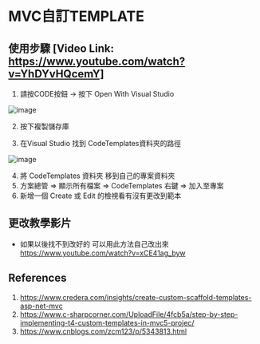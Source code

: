 # MVC自訂TEMPLATE

## 使用步驟 [Video Link: https://www.youtube.com/watch?v=YhDYvHQcemY]



1. 請按CODE按鈕 -> 按下 Open With Visual Studio

![image](https://github.com/leojudya/MVC_Customize_Template/assets/30649532/2acf4a93-4179-4cb9-a7e8-c1c33ebf51c3)

2. 按下複製儲存庫

3. 在Visual Studio 找到 CodeTemplates資料夾的路徑

![image](https://github.com/leojudya/MVC_Customize_Template/assets/30649532/aad34179-6f38-410a-8de3-dc728c852f13)


4. 將 CodeTemplates 資料夾 移到自己的專案資料夾
5. 方案總管 => 顯示所有檔案 => CodeTemplates 右鍵 => 加入至專案
6. 新增一個 Create 或 Edit 的檢視看有沒有更改到範本


## 更改教學影片

* 如果以後找不到改好的 可以用此方法自己改出來
https://www.youtube.com/watch?v=xCE41ag_byw

## References

1. https://www.credera.com/insights/create-custom-scaffold-templates-asp-net-mvc
2. https://www.c-sharpcorner.com/UploadFile/4fcb5a/step-by-step-implementing-t4-custom-templates-in-mvc5-projec/
3. https://www.cnblogs.com/zcm123/p/5343813.html
